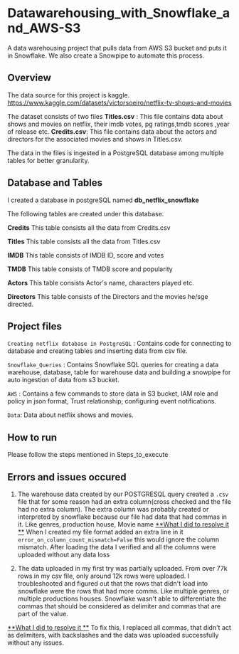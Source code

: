 # Datawarehousing_with_Snowflake_and_AWS-S3
A data warehousing project that pulls data from AWS S3 bucket and puts it in Snowflake. We also create a Snowpipe to automate this process.

## Overview
The data source for this project is kaggle.
https://www.kaggle.com/datasets/victorsoeiro/netflix-tv-shows-and-movies

The dataset consists of two files 
**Titles.csv** : This file contains data about shows and movies on netflix, their imdb votes, pg ratings,tmdb scores ,year of release etc.
**Credits.csv**: This file contains data about the actors and directors for the associated movies and shows in Titles.csv.

The data in the files is ingested in a PostgreSQL database among multiple tables for better granularity.

## Database and Tables
I created a database in postgreSQL named **db_netflix_snowflake**

The following tables are created under this database.

**Credits** This table consists all the data from Credits.csv

**Titles** This table consists all the data from Titles.csv

**IMDB** This table consists of IMDB ID, score and votes 

**TMDB** This table consists of TMDB score and popularity

**Actors** This table consists Actor's name, characters played etc.

**Directors** This table consists of the Directors and the movies he/sge directed.

## Project files

`Creating netflix database in PostgreSQL` : Contains code for connecting to database and creating tables and inserting data from csv file.

`Snowflake_Queries` : Contains Snowflake SQL queries for creating a data warehouse, database, table for warehouse data and building a snowpipe for auto ingestion of data from s3 bucket.

`AWS` : Contains a few commands to store data in S3 bucket, IAM role and policy in json format, Trust relationship, configuring event notifications.

`Data`: Data about netflix shows and movies.


## How to run
Please follow the steps mentioned in Steps_to_execute

## Errors and issues occured

1. The warehouse data created by our POSTGRESQL query created a `.csv` file that for some reason had an extra column(cross checked and the file had no extra column). The extra column was probably created or interpreted by snowflake because our file had data that had commas in it. Like genres, production house, Movie name
<ins>**What I did to resolve it **</ins>
When I created my file format added an extra line in it  `error_on_column_count_mismatch=False` this would ignore the column mismatch. After loading the data I verified and all the columns were uploaded without any data loss


2. The data uploaded in my first try was partially uploaded. From over 77k rows in my csv file, only around 12k rows were uploaded. I troubleshooted and figured out that the rows that didn't load into snowflake were the rows that had more comms. Like multiple genres, or multiple productions houses. Snowflake wasn't able to differentiate the commas that should be considered as delimiter and commas that are part of the value. 

<ins>**What I did to resolve it **</ins>
To fix this, I replaced all commas, that didn't act as delimiters, with backslashes and the data was uploaded successfully without any issues.





